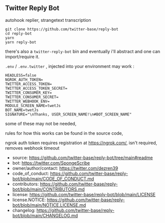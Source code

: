 ## Twitter Reply Bot
autohook replier, strangetext transcription

```
git clone https://github.com/twitter-base/reply-bot
cd reply-bot
yarn
yarn reply-bot
```

there's also a `twitter-reply-bot` bin and eventually i'll abstract and one can import/require it.

`.env` / `.env.twitter` , injected into your environment may work :

```
HEADLESS=false
NGROK_AUTH_TOKEN=
TWITTER_ACCESS_TOKEN=
TWITTER_ACCESS_TOKEN_SECRET=
TWITTER_CONSUMER_KEY=
TWITTER_CONSUMER_SECRET=
TWITTER_WEBHOOK_ENV=
MODULE_SCREEN_NAME=twetJs
BOT_NAME=twetJs
SIGNATURE="\nThanks, USER_SCREEN_NAME!\n#BOT_SCREEN_NAME"
```
some of these may not be needed,

rules for how this works can be found in the source code,

ngrok auth token requires registration at https://ngrok.com/, isn't required, removes webhook timeout



 - source: https://github.com/twitter-base/reply-bot/tree/main#readme
 - bot: https://twitter.com/SpongeScribe
 - owner/author/contact: https://twitter.com/dezren39
 - code_of_conduct: https://github.com/twitter-base/reply-bot/blob/main/CODE_OF_CONDUCT.md
 - contributors: https://github.com/twitter-base/reply-bot/blob/main/CONTRIBUTORS.md
 - license: https://github.com/twitter-base/reply-bot/blob/main/LICENSE
 - license.NOTICE: https://github.com/twitter-base/reply-bot/blob/main/NOTICE.LICENSE.md
 - changelog: https://github.com/twitter-base/reply-bot/blob/main/CHANGELOG.md
